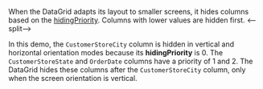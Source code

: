 When the DataGrid adapts its layout to smaller screens, it hides columns based on the [hidingPriority](/Documentation/ApiReference/UI_Components/dxDataGrid/Configuration/columns/#hidingPriority). Columns with lower values are hidden first. 
<--split-->

In this demo, the `CustomerStoreCity` column is hidden in vertical and horizontal orientation modes because its **hidingPriority** is 0. The `CustomerStoreState` and `OrderDate` columns have a priority of 1 and 2. The DataGrid hides these columns after the `CustomerStoreCity` column, only when the screen orientation is vertical.
